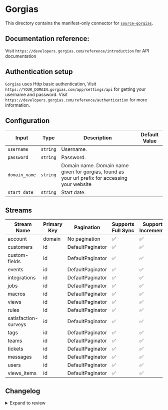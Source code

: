 # Gorgias
This directory contains the manifest-only connector for [`source-gorgias`](https://gorgias.com/).

## Documentation reference:
Visit `https://developers.gorgias.com/reference/introduction` for API documentation

## Authentication setup
`Gorgias` uses Http basic authentication, Visit `https://YOUR_DOMAIN.gorgias.com/app/settings/api` for getting your username and password. Visit `https://developers.gorgias.com/reference/authentication` for more information.

## Configuration

| Input | Type | Description | Default Value |
|-------|------|-------------|---------------|
| `username` | `string` | Username.  |  |
| `password` | `string` | Password.  |  |
| `domain_name` | `string` | Domain name. Domain name given for gorgias, found as your url prefix for accessing your website |  |
| `start_date` | `string` | Start date.  |  |

## Streams
| Stream Name | Primary Key | Pagination | Supports Full Sync | Supports Incremental |
|-------------|-------------|------------|---------------------|----------------------|
| account | domain | No pagination | ✅ |  ✅  |
| customers | id | DefaultPaginator | ✅ |  ✅  |
| custom-fields | id | DefaultPaginator | ✅ |  ✅  |
| events | id | DefaultPaginator | ✅ |  ✅  |
| integrations | id | DefaultPaginator | ✅ |  ✅  |
| jobs | id | DefaultPaginator | ✅ |  ✅  |
| macros | id | DefaultPaginator | ✅ |  ✅  |
| views | id | DefaultPaginator | ✅ |  ✅  |
| rules | id | DefaultPaginator | ✅ |  ✅  |
| satisfaction-surveys | id | DefaultPaginator | ✅ |  ✅  |
| tags | id | DefaultPaginator | ✅ |  ✅  |
| teams | id | DefaultPaginator | ✅ |  ✅  |
| tickets | id | DefaultPaginator | ✅ |  ✅  |
| messages | id | DefaultPaginator | ✅ |  ✅  |
| users | id | DefaultPaginator | ✅ |  ✅  |
| views_items | id | DefaultPaginator | ✅ |  ✅  |

## Changelog

<details>
  <summary>Expand to review</summary>

| Version | Date | Pull Request | Subject |
| ------------------ | ------------ | --- | ---------------- |
| 0.0.8 | 2024-12-28 | [50638](https://github.com/airbytehq/airbyte/pull/50638) | Update dependencies |
| 0.0.7 | 2024-12-21 | [50123](https://github.com/airbytehq/airbyte/pull/50123) | Update dependencies |
| 0.0.6 | 2024-12-14 | [49219](https://github.com/airbytehq/airbyte/pull/49219) | Update dependencies |
| 0.0.5 | 2024-12-11 | [48973](https://github.com/airbytehq/airbyte/pull/48973) | Starting with this version, the Docker image is now rootless. Please note that this and future versions will not be compatible with Airbyte versions earlier than 0.64 |
| 0.0.4 | 2024-11-06 | [48378](https://github.com/airbytehq/airbyte/pull/48378) | Fix incremental sync format, Auto update schema with additional fields |
| 0.0.3 | 2024-10-29 | [47923](https://github.com/airbytehq/airbyte/pull/47923) | Update dependencies |
| 0.0.2 | 2024-10-28 | [47459](https://github.com/airbytehq/airbyte/pull/47459) | Update dependencies |
| 0.0.1 | 2024-09-29 | [46221](https://github.com/airbytehq/airbyte/pull/46221) | Initial release by [@btkcodedev](https://github.com/btkcodedev) via Connector Builder |

</details>
